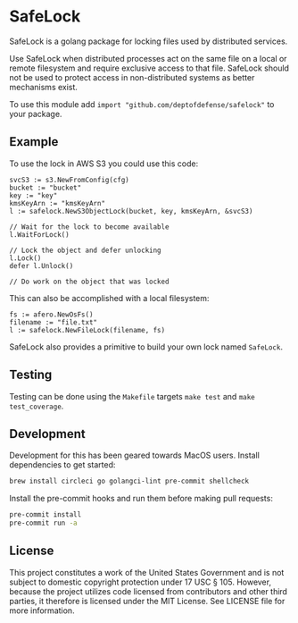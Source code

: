 # SafeLock

SafeLock is a golang package for locking files used by distributed services.

Use SafeLock when distributed processes act on the same file on a local or remote filesystem and require
exclusive access to that file. SafeLock should not be used to protect access in non-distributed systems as better mechanisms exist.

To use this module add `import "github.com/deptofdefense/safelock"` to your package.

## Example

To use the lock in AWS S3 you could use this code:

```golang
svcS3 := s3.NewFromConfig(cfg)
bucket := "bucket"
key := "key"
kmsKeyArn := "kmsKeyArn"
l := safelock.NewS3ObjectLock(bucket, key, kmsKeyArn, &svcS3)

// Wait for the lock to become available
l.WaitForLock()

// Lock the object and defer unlocking
l.Lock()
defer l.Unlock()

// Do work on the object that was locked
```

This can also be accomplished with a local filesystem:

```golang
fs := afero.NewOsFs()
filename := "file.txt"
l := safelock.NewFileLock(filename, fs)
```

SafeLock also provides a primitive to build your own lock named `SafeLock`.

## Testing

Testing can be done using the `Makefile` targets `make test` and `make test_coverage`.

## Development

Development for this has been geared towards MacOS users. Install dependencies to get started:

```sh
brew install circleci go golangci-lint pre-commit shellcheck
```

Install the pre-commit hooks and run them before making pull requests:

```sh
pre-commit install
pre-commit run -a
```

## License

This project constitutes a work of the United States Government and is not subject to domestic copyright protection under 17 USC § 105.  However, because the project utilizes code licensed from contributors and other third parties, it therefore is licensed under the MIT License.  See LICENSE file for more information.
